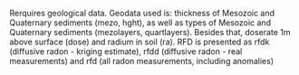 Rerquires geological data. Geodata used is: thickness of Mesozoic and Quaternary sediments (mezo,  hght), as well as types of Mesozoic and Quaternary sediments (mezolayers, quartlayers). Besides that, doserate 1m above surface (dose) and radium in soil (ra). RFD is presented as rfdk (diffusive radon - kriging estimate), rfdd (diffusive radon - real measurements) and rfd (all radon measurements, including anomalies)
